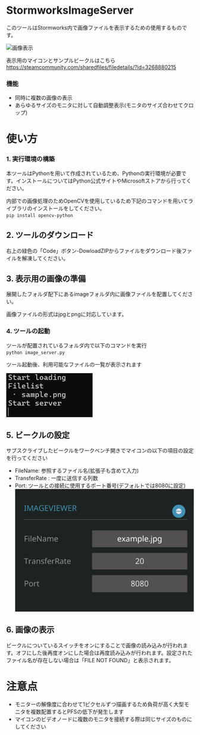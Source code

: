 # StormworksImageServer

このツールはStormworks内で画像ファイルを表示するための使用するものです。

![画像表示](readme_images/sample_view.png)

表示用のマイコンとサンプルビークルはこちら
https://steamcommunity.com/sharedfiles/filedetails/?id=3268880215

### 機能
- 同時に複数の画像の表示
- あらゆるサイズのモニタに対して自動調整表示(モニタのサイズ合わせてクロップ)

# 使い方
### 1. 実行環境の構築
本ツールはPythonを用いて作成されているため、Pythonの実行環境が必要です。インストールについてはPython公式サイトやMicrosoftストアから行ってください。<br>

内部での画像処理のためOpenCVを使用しているため下記のコマンドを用いてライブラリのインストールをしてください。<br>
`pip install opencv-python` 

## 2. ツールのダウンロード
右上の緑色の「Code」ボタン-DowloadZIPからファイルをダウンロード後ファイルを解凍してください。

## 3. 表示用の画像の準備
展開したフォルダ配下にあるimageフォルダ内に画像ファイルを配置してください。<br>

画像ファイルの形式はjpgとpngに対応しています。

### 4. ツールの起動
ツールが配置されているフォルダ内で以下のコマンドを実行<br>
`python image_server.py`

ツール起動後、利用可能なファイルの一覧が表示されます

![ツール起動後](readme_images/server_startup.png)

## 5. ビークルの設定
サブスクライブしたビークルをワークベンチ開きでマイコンの以下の項目の設定を行ってください
- FileName: 参照するファイル名(拡張子も含めて入力)
- TransferRate : 一度に送信する列数
- Port: ツールとの接続に使用するポート番号(デフォルトでは8080に設定)
![マイコン設定](readme_images/image.png)

## 6. 画像の表示
ビークルについているスイッチをオンにすることで画像の読み込みが行われます。オフにした後再度オンにした場合は再度読み込みが行われます。設定されたファイル名が存在しない場合は「FILE NOT FOUND」と表示されます。

# 注意点
- モニターの解像度に合わせて1ピクセルずつ描画するため負荷が高く大型モニタを複数配置するとPFSの低下が発生します
- マイコンのビデオノードに複数のモニタを接続する際は同じサイズのものにしてください
